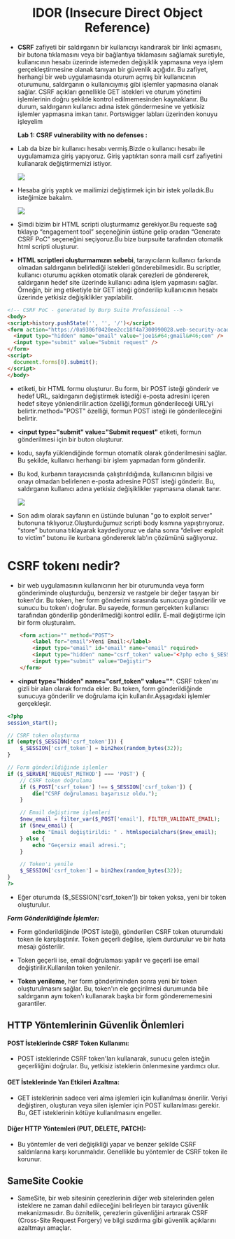 <h1 align="center">IDOR (Insecure Direct Object Reference)</h1>

- **CSRF** zafiyeti bir saldırganın bir kullanıcıyı kandırarak bir linki açmasını, bir butona tıklamasını veya bir bağlantıya tıklamasını sağlamak suretiyle,
  kullanıcının hesabı üzerinde istemeden değişiklik yapmasına veya işlem gerçekleştirmesine olanak tanıyan bir güvenlik açığıdır.
  Bu zafiyet, herhangi bir web uygulamasında oturum açmış bir kullanıcının oturumunu, saldırganın o kullanıcıymış gibi işlemler yapmasına olanak sağlar.
  CSRF açıkları genellikle GET istekleri ve oturum yönetimi işlemlerinin doğru şekilde kontrol edilmemesinden kaynaklanır.
  Bu durum, saldırganın kullanıcı adına istek göndermesine ve yetkisiz işlemler yapmasına imkan tanır.
  Portswigger labları üzerinden konuyu işleyelim


  **Lab 1: CSRF vulnerability with no defenses :**
- Lab da bize bir kullanıcı hesabı vermiş.Bizde o kullanıcı hesabı ile uygulamamıza giriş yapıyoruz.
   Giriş yaptıktan sonra maili csrf zafiyetini kullanarak değiştirmemizi istiyor. 
  
  ![](https://github.com/Yakup-uzn/Web-Security/blob/e9a2f1554f7d8105faf395447e4e1a189d9846cd/CSRF%20(Cross%20Site%20Request%20Forgery)/csrf%20ekran%20resimleri/1.png)

- Hesaba giriş yaptık ve mailimizi değiştirmek için bir istek yolladık.Bu isteğimize bakalım.

  ![](https://github.com/Yakup-uzn/Web-Security/blob/e9a2f1554f7d8105faf395447e4e1a189d9846cd/CSRF%20(Cross%20Site%20Request%20Forgery)/csrf%20ekran%20resimleri/2.png)

- Şimdi bizim bir HTML scripti oluşturmamız gerekiyor.Bu requeste sağ tıklayıp “engagement tool” seçeneğinin üstüne gelip oradan “Generate CSRF PoC” seçeneğini seçiyoruz.Bu bize burpsuite tarafından otomatik html scripti oluşturur.

- **HTML scriptleri oluşturmamızın sebebi**, tarayıcıların kullanıcı farkında olmadan saldırganın belirlediği istekleri gönderebilmesidir. Bu scriptler, kullanıcı oturumu açıkken otomatik olarak çerezleri de göndererek, saldırganın hedef site üzerinde kullanıcı adına işlem yapmasını sağlar. Örneğin, bir img etiketiyle bir GET isteği gönderilip kullanıcının hesabı üzerinde yetkisiz değişiklikler yapılabilir.

```html
<!-- CSRF PoC - generated by Burp Suite Professional -->
<body>
<script>history.pushState('', '', '/')</script>
<form action="https://0a9306f0420ee2cc18f4a7300990028.web-security-academy.net/my-account/change-email" method="POST">
  <input type="hidden" name="email" value="joe1&#64;gmail&#46;com" />
  <input type="submit" value="Submit request" />
</form>
<script>
  document.forms[0].submit();
</script>
</body>

```

- <form> etiketi, bir HTML formu oluşturur. Bu form, bir POST isteği gönderir ve hedef URL, saldırganın değiştirmek istediği e-posta adresini içeren hedef siteye yönlendirilir.action özelliği,formun gönderileceği URL'yi belirtir.method="POST" özelliği, formun POST isteği ile gönderileceğini belirtir.

- **<input type="submit" value="Submit request"** etiketi, formun gönderilmesi için bir buton oluşturur.
  
- **<script>document.forms[0].submit();</script>** kodu, sayfa yüklendiğinde formun otomatik olarak gönderilmesini sağlar. Bu şekilde, kullanıcı herhangi bir işlem yapmadan form gönderilir.

- Bu kod, kurbanın tarayıcısında çalıştırıldığında, kullanıcının bilgisi ve onayı olmadan belirlenen e-posta adresine POST isteği gönderir. Bu, saldırganın kullanıcı adına yetkisiz değişiklikler yapmasına olanak tanır.

  ![](https://github.com/Yakup-uzn/Web-Security/blob/df8ab4fb41b0b7d468372d96a6639c6cf85d9f6e/CSRF%20(Cross%20Site%20Request%20Forgery)/csrf%20ekran%20resimleri/3.png)

- Son adım olarak sayfanın en üstünde bulunan "go to exploit server" butonuna tıklıyoruz.Oluşturduğumuz scripti body kısmına yapıştırıyoruz. “store” butonuna tıklayarak kaydediyoruz ve  daha sonra “deliver exploit to victim” butonu ile kurbana göndererek lab’ın çözümünü sağlıyoruz.

# CSRF tokenı nedir?
 - bir web uygulamasının kullanıcının her bir oturumunda veya form gönderiminde oluşturduğu, benzersiz ve rastgele bir değer taşıyan bir token'dır.
Bu token, her form gönderimi sırasında sunucuya gönderilir ve sunucu bu token'ı doğrular. Bu sayede, formun gerçekten kullanıcı tarafından gönderilip gönderilmediği kontrol edilir.
E-mail değiştirme için bir form oluşturalım.

```html
    <form action="" method="POST">
        <label for="email">Yeni Email:</label>
        <input type="email" id="email" name="email" required>
        <input type="hidden" name="csrf_token" value="<?php echo $_SESSION['csrf_token']; ?>">
        <input type="submit" value="Değiştir">
    </form>
```
- **<input type="hidden" name="csrf_token" value="<?php echo $_SESSION['csrf_token']; ?>"**: CSRF token'ını gizli bir alan olarak formda ekler. Bu token, form gönderildiğinde sunucuya gönderilir ve doğrulama için kullanılır.Aşşagıdaki işlemler gerçekleşir.

```php
<?php
session_start();

// CSRF token oluşturma
if (empty($_SESSION['csrf_token'])) {
    $_SESSION['csrf_token'] = bin2hex(random_bytes(32));
}

// Form gönderildiğinde işlemler
if ($_SERVER['REQUEST_METHOD'] === 'POST') {
    // CSRF token doğrulama
    if ($_POST['csrf_token'] !== $_SESSION['csrf_token']) {
        die("CSRF doğrulaması başarısız oldu.");
    }

    // Email değiştirme işlemleri
    $new_email = filter_var($_POST['email'], FILTER_VALIDATE_EMAIL);
    if ($new_email) {
        echo "Email değiştirildi: " . htmlspecialchars($new_email);
    } else {
        echo "Geçersiz email adresi.";
    }

    // Token'ı yenile
    $_SESSION['csrf_token'] = bin2hex(random_bytes(32));
}
?>
```
- Eğer oturumda ($_SESSION['csrf_token']) bir token yoksa, yeni bir token oluşturulur.

***Form Gönderildiğinde İşlemler:***

- Form gönderildiğinde (POST isteği), gönderilen CSRF token oturumdaki token ile karşılaştırılır.
Token geçerli değilse, işlem durdurulur ve bir hata mesajı gösterilir.

- Token geçerli ise, email doğrulaması yapılır ve geçerli ise email değiştirilir.Kullanılan token yenilenir.

- **Token yenileme**, her form gönderiminden sonra yeni bir token oluşturulmasını sağlar. Bu, token'ın ele geçirilmesi durumunda bile saldırganın aynı token'ı kullanarak başka bir form gönderememesini garantiler.

## HTTP Yöntemlerinin Güvenlik Önlemleri

#### POST İsteklerinde CSRF Token Kullanımı:
- POST isteklerinde CSRF token'ları kullanarak, sunucu gelen isteğin geçerliliğini doğrular. Bu, yetkisiz isteklerin önlenmesine yardımcı olur.

#### GET İsteklerinde Yan Etkileri Azaltma:
- GET isteklerinin sadece veri alma işlemleri için kullanılması önerilir. Veriyi değiştiren, oluşturan veya silen işlemler için POST kullanılması gerekir. Bu, GET isteklerinin kötüye kullanılmasını engeller.

#### Diğer HTTP Yöntemleri (PUT, DELETE, PATCH):
- Bu yöntemler de veri değişikliği yapar ve benzer şekilde CSRF saldırılarına karşı korunmalıdır. Genellikle bu yöntemler de CSRF token ile korunur.

## SameSite Cookie 
- SameSite, bir web sitesinin çerezlerinin diğer web sitelerinden gelen isteklere ne zaman dahil edileceğini belirleyen bir tarayıcı güvenlik mekanizmasıdır. Bu öznitelik, çerezlerin güvenliğini artırarak CSRF (Cross-Site Request Forgery) ve bilgi sızdırma gibi güvenlik açıklarını azaltmayı amaçlar.
  

  
